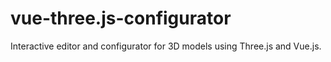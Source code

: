 # vue-three.js-configurator
Interactive editor and configurator for 3D models using Three.js and Vue.js.
